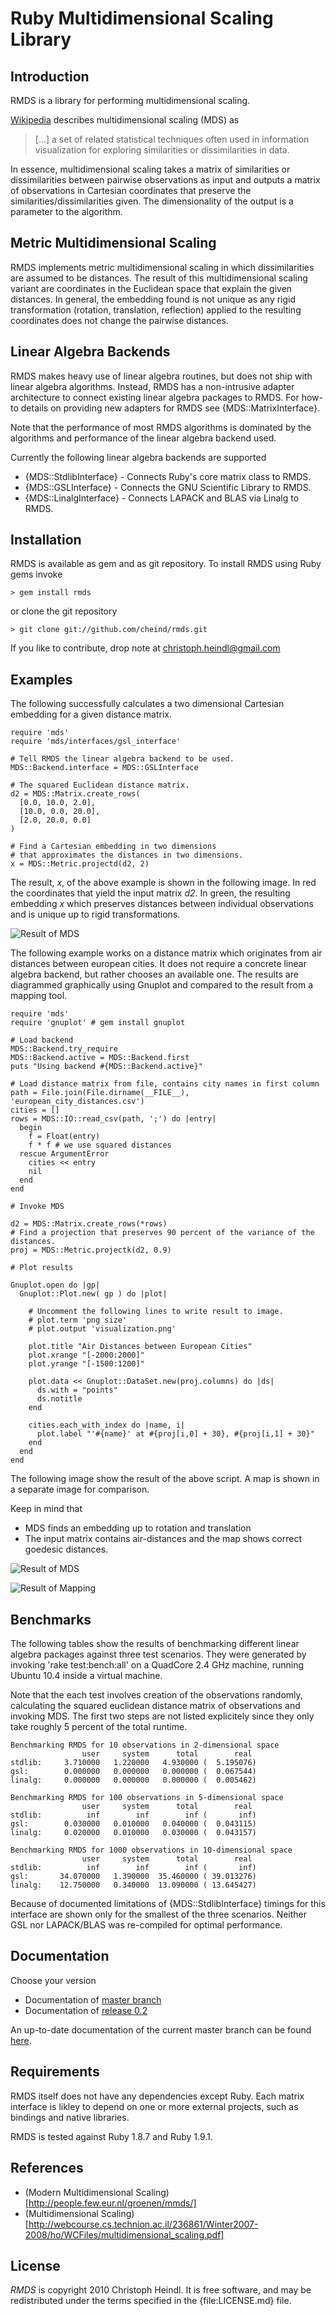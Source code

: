 # Ruby Multidimensional Scaling Library

## Introduction

RMDS is a library for performing multidimensional scaling. 

[Wikipedia][wiki_mds] describes multidimensional scaling (MDS) as
> [...] a set of related statistical techniques often used in information 
> visualization for exploring similarities or dissimilarities in data.

In essence, multidimensional scaling takes a matrix of similarities or dissimilarities between pairwise observations as input and outputs a matrix of observations in Cartesian coordinates that preserve the similarities/dissimilarities given. The dimensionality of the output is a parameter to the algorithm.

## Metric Multidimensional Scaling

RMDS implements metric multidimensional scaling in which dissimilarities are assumed to be distances. The result of this multidimensional scaling variant are coordinates in the Euclidean space that explain the given distances. In general, the embedding found is not unique as any rigid transformation (rotation, translation, reflection) applied to the resulting coordinates does not change the pairwise distances.

## Linear Algebra Backends

RMDS makes heavy use of linear algebra routines, but does not ship with linear algebra algorithms. Instead, RMDS has a non-intrusive adapter architecture to connect existing linear algebra packages to RMDS. For how-to details on providing new adapters for RMDS see {MDS::MatrixInterface}.

Note that the performance of most RMDS algorithms is dominated by the algorithms and performance of the linear algebra backend used. 

Currently the following linear algebra backends are supported

- {MDS::StdlibInterface} - Connects Ruby's core matrix class to RMDS.
- {MDS::GSLInterface} - Connects the GNU Scientific Library to RMDS.
- {MDS::LinalgInterface} - Connects LAPACK and BLAS via Linalg to RMDS.

## Installation

RMDS is available as gem and as git repository. To install RMDS using Ruby gems invoke

    > gem install rmds
    
or clone the git repository

    > git clone git://github.com/cheind/rmds.git
   
If you like to contribute, drop note at christoph.heindl@gmail.com

## Examples

The following successfully calculates a two dimensional Cartesian embedding for a given distance matrix.
  
    require 'mds'
    require 'mds/interfaces/gsl_interface'
    
    # Tell RMDS the linear algebra backend to be used.
    MDS::Backend.interface = MDS::GSLInterface
    
    # The squared Euclidean distance matrix.
    d2 = MDS::Matrix.create_rows(
      [0.0, 10.0, 2.0], 
      [10.0, 0.0, 20.0], 
      [2.0, 20.0, 0.0]
    )
    
    # Find a Cartesian embedding in two dimensions
    # that approximates the distances in two dimensions.
    x = MDS::Metric.projectd(d2, 2)
    
The result, *x*, of the above example is shown in the following image. In red the coordinates that yield the input matrix *d2*. In green, the resulting embedding *x* which preserves distances between individual observations and is unique up to rigid transformations.

![Result of MDS](http://github.com/cheind/rmds/raw/master/docs/readme_example.png)

The following example works on a distance matrix which originates from air distances between european cities. It does not require a concrete linear algebra backend, but rather chooses an available one. The results are diagrammed graphically using Gnuplot and compared to the result from a mapping tool.

    require 'mds'
    require 'gnuplot' # gem install gnuplot
    
    # Load backend
    MDS::Backend.try_require
    MDS::Backend.active = MDS::Backend.first
    puts "Using backend #{MDS::Backend.active}"
    
    # Load distance matrix from file, contains city names in first column
    path = File.join(File.dirname(__FILE__), 'european_city_distances.csv')
    cities = []
    rows = MDS::IO::read_csv(path, ';') do |entry|
      begin
        f = Float(entry)
        f * f # we use squared distances
      rescue ArgumentError
        cities << entry
        nil
      end
    end
    
    # Invoke MDS

    d2 = MDS::Matrix.create_rows(*rows)      
    # Find a projection that preserves 90 percent of the variance of the distances.
    proj = MDS::Metric.projectk(d2, 0.9) 
    
    # Plot results
    
    Gnuplot.open do |gp|
      Gnuplot::Plot.new( gp ) do |plot|
        
        # Uncomment the following lines to write result to image.
        # plot.term 'png size'
        # plot.output 'visualization.png'
        
        plot.title "Air Distances between European Cities"  
        plot.xrange "[-2000:2000]"
        plot.yrange "[-1500:1200]"
        
        plot.data << Gnuplot::DataSet.new(proj.columns) do |ds|
          ds.with = "points"
          ds.notitle
        end
        
        cities.each_with_index do |name, i|
          plot.label "'#{name}' at #{proj[i,0] + 30}, #{proj[i,1] + 30}"
        end
      end
    end

The following image show the result of the above script. A map is shown in a separate image for comparison. 

Keep in mind that 
 
 - MDS finds an embedding up to rotation and translation
 - The input matrix contains air-distances and the map shows correct goedesic distances.

![Result of MDS](http://github.com/cheind/rmds/raw/master/docs/readme_mds_cities.png) 

![Result of Mapping](http://github.com/cheind/rmds/raw/master/docs/readme_cities.png)
    
## Benchmarks
The following tables show the results of benchmarking different linear algebra packages against three test scenarios. They were generated by invoking 'rake test:bench:all' on a QuadCore 2.4 GHz machine, running Ubuntu 10.4 inside a virtual machine.

Note that the each test involves creation of the observations randomly, calculating the squared euclidean distance matrix of observations and invoking MDS. The first two steps are not listed explicitely since they only take roughly 5 percent of the total runtime.

    Benchmarking RMDS for 10 observations in 2-dimensional space
                    user     system      total        real
    stdlib:     3.710000   1.220000   4.930000 (  5.195076)
    gsl:        0.000000   0.000000   0.000000 (  0.067544)
    linalg:     0.000000   0.000000   0.000000 (  0.005462)
    
    Benchmarking RMDS for 100 observations in 5-dimensional space
                    user     system      total        real
    stdlib:          inf        inf        inf (       inf)
    gsl:        0.030000   0.010000   0.040000 (  0.043115)
    linalg:     0.020000   0.010000   0.030000 (  0.043157)
    
    Benchmarking RMDS for 1000 observations in 10-dimensional space
                    user     system      total        real
    stdlib:          inf        inf        inf (       inf)
    gsl:       34.070000   1.390000  35.460000 ( 39.013276)
    linalg:    12.750000   0.340000  13.090000 ( 13.645427)
    
Because of documented limitations of {MDS::StdlibInterface} timings for this interface are shown only for the smallest of the three scenarios. Neither GSL nor LAPACK/BLAS was re-compiled for optimal performance.

## Documentation

Choose your version

- Documentation of [master branch](http://rdoc.info/github/cheind/rmds/master/frames)
- Documentation of [release 0.2](http://rdoc.info/gems/rmds/0.2/frames)

An up-to-date documentation of the current master branch can be found [here](http://rdoc.info/github/cheind/rmds/master/frames).

## Requirements

RMDS itself does not have any dependencies except Ruby. Each matrix interface is likley to depend on one or more external projects, such as bindings and native libraries.

RMDS is tested against Ruby 1.8.7 and Ruby 1.9.1.

## References

- (Modern Multidimensional Scaling)[http://people.few.eur.nl/groenen/mmds/]
- (Multidimensional Scaling)[http://webcourse.cs.technion.ac.il/236861/Winter2007-2008/ho/WCFiles/multidimensional_scaling.pdf]

## License

*RMDS* is copyright 2010 Christoph Heindl. It is free software, and may be redistributed under the terms specified in the {file:LICENSE.md} file.

[wiki_mds]: http://en.wikipedia.org/wiki/Multidimensional_scaling "Wikipedia - Multidimensional Scaling"
